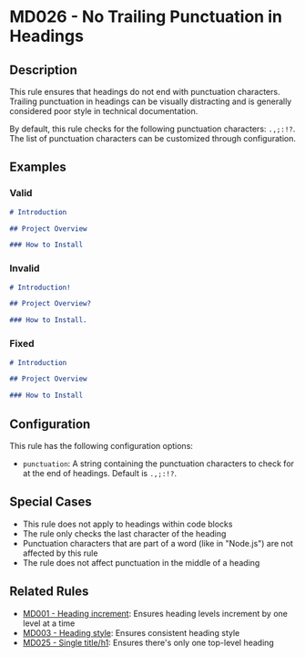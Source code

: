 # MD026 - No Trailing Punctuation in Headings

## Description

This rule ensures that headings do not end with punctuation characters. Trailing punctuation in headings can be visually distracting and is generally considered poor style in technical documentation.

By default, this rule checks for the following punctuation characters: `.,;:!?`. The list of punctuation characters can be customized through configuration.

## Examples

### Valid

```markdown
# Introduction

## Project Overview

### How to Install
```

### Invalid

<!-- rumdl-disable MD026 -->

```markdown
# Introduction!

## Project Overview?

### How to Install.
```

<!-- rumdl-enable MD026 -->

### Fixed

```markdown
# Introduction

## Project Overview

### How to Install
```

## Configuration

This rule has the following configuration options:

- `punctuation`: A string containing the punctuation characters to check for at the end of headings. Default is `.,;:!?`.

## Special Cases

- This rule does not apply to headings within code blocks
- The rule only checks the last character of the heading
- Punctuation characters that are part of a word (like in "Node.js") are not affected by this rule
- The rule does not affect punctuation in the middle of a heading

## Related Rules

- [MD001 - Heading increment](md001.md): Ensures heading levels increment by one level at a time
- [MD003 - Heading style](md003.md): Ensures consistent heading style
- [MD025 - Single title/h1](md025.md): Ensures there's only one top-level heading
